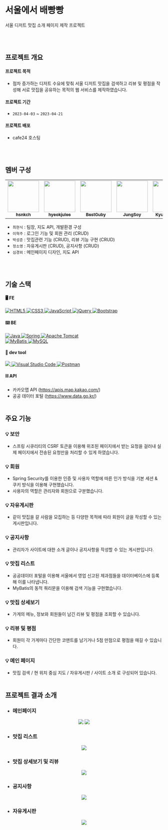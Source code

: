 # 서울에서 배빵빵
 서울 디저트 맛집 소개 페이지 제작 프로젝트


<br><br>

## 프로젝트 개요

#### 프로젝트 목적
- 점차 증가하는 디저트 수요에 맞춰 서울 디저트 맛집을 검색하고 리뷰 및 평점을 작성해 서로 맛집을 공유하는 목적의 웹 서비스를 제작하였습니다.

#### 프로젝트 기간
- `2023-04-03` ~ `2023-04-21`

#### 프로젝트 배포
- cafe24 호스팅

<br><br>

## 멤버 구성
<table>
  <tbody>
    <tr>
      <td align="center"><a href="https://github.com/hsnkch"><img src="https://avatars.githubusercontent.com/u/111720919?v=4" width="100px;" alt=""/><br /><sub><b>hsnkch</b></sub></a><br /></td>
      <td align="center"><a href="https://github.com/hyeokjulee"><img src="https://avatars.githubusercontent.com/u/122426157?v=4" width="100px;" alt=""/><br /><sub><b>hyeokjulee</b></sub></a><br /></td>
      <td align="center"><a href="https://github.com/BestGuby"><img src="https://avatars.githubusercontent.com/u/122503489?v=4" width="100px;" alt=""/><br /><sub><b>BestGuby</b></sub></a><br /></td>
      <td align="center"><a href="https://github.com/JungSoy"><img src="https://avatars.githubusercontent.com/u/121956754?v=4" width="100px;" alt=""/><br /><sub><b>JungSoy</b></sub></a><br /></td>
      <td align="center"><a href="https://github.com/KyungoeSim"><img src="https://avatars.githubusercontent.com/u/122503488?v=4" width="100px;" alt=""/><br /><sub><b>KyungoeSim</b></sub></a><br /></td>
    </tr>
  </tbody>
</table>

- `최현식` : 팀장, 지도 API, 개발환경 구성
- `이혁주` : 로그인 기능 및 회원 관리 (CRUD)
- `박성준` : 맛집관련 기능 (CRUD), 리뷰 기능 구현 (CRUD)
- `정소영` : 자유게시판 (CRUD), 공지사항 (CRUD)
- `심경외` : 메인페이지 디자인, 지도 API

<br><br>

## 기술 스택
#### 🖥️ FE
<a href="https://www.w3.org/TR/html52/" target="_blank">
  <img src="https://img.shields.io/badge/-HTML5-E34F26?style=for-the-badge&logo=html5&logoColor=white" alt="HTML5">
</a>
<a href="https://www.w3.org/Style/CSS/" target="_blank">
  <img src="https://img.shields.io/badge/-CSS3-1572B6?style=for-the-badge&logo=css3&logoColor=white" alt="CSS3">
</a>
<a href="https://developer.mozilla.org/en-US/docs/Web/JavaScript" target="_blank">
  <img src="https://img.shields.io/badge/-JavaScript-F7DF1E?style=for-the-badge&logo=javascript&logoColor=black" alt="JavaScript">
</a>
<a href="https://jquery.com" target="_blank">
  <img src="https://img.shields.io/badge/-jQuery-0769AD?style=for-the-badge&logo=jquery&logoColor=white" alt="jQuery">
</a>
<a href="https://getbootstrap.com" target="_blank">
  <img src="https://img.shields.io/badge/-Bootstrap-7952B3?style=for-the-badge&logo=bootstrap&logoColor=white" alt="Bootstrap">
</a>

#### ⌨️ BE
<a href="https://openjdk.java.net" target="_blank">
  <img src="https://img.shields.io/badge/-Java%2011-CC0000?style=for-the-badge&logo=openjdk&logoColor=white" alt="Java">
</a>
<a href="https://spring.io/projects/spring-framework" target="_blank">
  <img src="https://img.shields.io/badge/-Spring-6DB33F?style=for-the-badge&logo=spring&logoColor=white" alt="Spring">
</a>
<a href="https://tomcat.apache.org" target="_blank">
  <img src="https://img.shields.io/badge/-Apache%20Tomcat-F8DC75?style=for-the-badge&logo=apache%20tomcat&logoColor=black" alt="Apache Tomcat">
</a>
<br>
<a href="https://mybatis.org/mybatis-3/" target="_blank">
  <img src="https://img.shields.io/badge/-MyBatis-E34F26?style=for-the-badge&logo=MyBatis&logoColor=white" alt="MyBatis">
</a>
<a href="https://www.mysql.com" target="_blank">
  <img src="https://img.shields.io/badge/-MySQL-4479A1?style=for-the-badge&logo=mysql&logoColor=white" alt="MySQL">
</a>

#### 🔨 dev tool
<a href="https://www.eclipse.org/" target="_blank">
  <img src="https://img.shields.io/badge/-Eclipse%20IDE-2C2255?style=for-the-badge&logo=eclipseide&logoColor=white">
</a>
<a href="https://code.visualstudio.com/" target="_blank">
  <img src="https://img.shields.io/badge/-Visual%20Studio%20Code-007ACC?style=for-the-badge&logo=visual-studio-code&logoColor=white" alt="Visual Studio Code">
</a>
<a href="https://www.postman.com/" target="_blank">
  <img src="https://img.shields.io/badge/-Postman-FF6C37?style=for-the-badge&logo=postman&logoColor=white" alt="Postman">
</a>

#### ⛓️ API
- 카카오맵 API (https://apis.map.kakao.com/)
- 공공 데이터 포털 (https://www.data.go.kr/)
<br><br>

## 주요 기능

### 💡 보안
- 스프링 시큐리티의 CSRF 토큰을 이용해 위조된 페이지에서 받는 요청을 걸러내 실제 페이지에서 전송된 요청만을 처리할 수 있게 하였습니다.

### 💡 회원
- Spring Security를 이용한 인증 및 사용자 역할에 따른 인가 방식을 기본 세션 & 쿠키 방식을 이용해 구현했습니다.
- 사용자의 역할은 관리자와 회원으로 구분했습니다.

### 💡 자유게시판
- 같이 맛집을 갈 사람을 모집하는 등 다양한 목적에 따라 회원이 글을 작성할 수 있는 게시판입니다.

### 💡 공지사항
- 관리자가 사이트에 대한 소개 글이나 공지사항을 작성할 수 있는 게시판입니다.

### 💡 맛집 리스트
- 공공데이터 포털을 이용해 서울에서 영업 신고된 제과점들을 데이터베이스에 등록해 이를 나타냅니다.
- MyBatis의 동적 쿼리문을 이용해 검색 기능을 구현했습니다.

### 💡 맛집 상세보기
- 가게의 메뉴, 정보와 회원들이 남긴 리뷰 및 평점을 조회할 수 있습니다.
  
### 💡 리뷰 및 평점
- 회원이 각 가게마다 간단한 코맨트를 남기거나 5점 만점으로 평점을 매길 수 있습니다.

### 💡 메인 페이지
- 맛집 검색 / 현 위치 중심 지도 / 자유게시판 / 사이트 소개 로 구성되어 있습니다.
<br><br>

## 프로젝트 결과 소개
- ### 메인페이지
<p align="center">
  <img src="https://github.com/hsnkch/bbang/assets/111720919/43410462-8734-41e0-8dd9-48426667e95f">
  <img src="https://github.com/hsnkch/bbang/assets/111720919/78a0ddef-72c7-4255-9c98-02d18f954f39">  
</p>

- ### 맛집 리스트
<p align="center">
  <img src="https://github.com/hsnkch/bbang/assets/111720919/ef415dae-886b-4fff-ae15-74e676e838ae">
</p>

- ### 맛집 상세보기 및 리뷰
<p align="center">
  <img src="https://github.com/hsnkch/bbang/assets/111720919/130d4784-b1f9-4cf0-8572-a4050ed67ba8">
</p>

- ### 공지사항

<p align="center">
  <img src="https://github.com/hsnkch/bbang/assets/111720919/15a59ecf-5e41-4760-a46d-db47142d36be">
</p>

- ### 자유게시판
 
<p align="center">
  <img src="https://github.com/hsnkch/bbang/assets/111720919/d03ba17c-ecfa-4486-9308-b98c964b3e37">
</p> 

